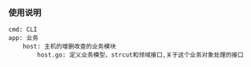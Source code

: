 
### 使用说明
```
cmd: CLI
app: 业务
    host: 主机的增删改查的业务模块
        host.go: 定义业务模型，strcut和领域接口,关于这个业务对象处理的接口


```